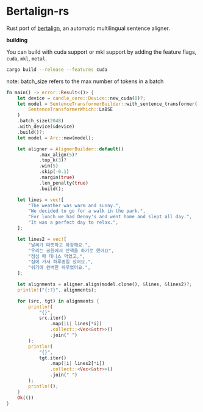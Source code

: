 # Bertalign-rs

Rust port of [bertalign](https://github.com/bfsujason/bertalign), an automatic multilingual sentence aligner.

**building**

You can build with cuda support or mkl support by adding the feature flags, `cuda`, `mkl`, `metal`.
```bash
cargo build --release --features cuda
```

note: batch_size refers to the max number of tokens in a batch

```rust
fn main() -> error::Result<()> {
    let device = candle_core::Device::new_cuda(0)?;
    let model = SentenceTransformerBuilder::with_sentence_transformer(
        SentenceTransformerWhich::LaBSE
    )
    .batch_size(2048)
    .with_device(&device)
    .build()?;
    let model = Arc::new(model);

    let aligner = AlignerBuilder::default()
            .max_align(5)?
            .top_k(3)?
            .win(5)
            .skip(-0.1)
            .margin(true)
            .len_penalty(true)
            .build();

    let lines = vec![
        "The weather was warm and sunny.",
        "We decided to go for a walk in the park.",
        "For lunch we had Denny's and went home and slept all day.",
        "It was a perfect day to relax.",
    ];

    let lines2 = vec![
        "날씨가 따뜻하고 화창해요.",
        "우리는 공원에서 산책을 하기로 했어요",
        "점심 때 데니스 먹었고,",
        "집에 가서 하루종일 잤어요.",
        "쉬기에 완벽한 하루였어요.",
    ];

    let alignments = aligner.align(model.clone(), &lines, &lines2)?;
    println!("{:?}", alignments);

    for (src, tgt) in alignments {
        println!(
            "{}",
            src.iter()
                .map(|i| lines[*i])
                .collect::<Vec<&str>>()
                .join(" ")
        );
        println!(
            "{}",
            tgt.iter()
                .map(|i| lines2[*i])
                .collect::<Vec<&str>>()
                .join(" ")
        );
        println!();
    }
    Ok(())
}

```
